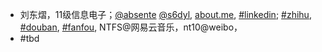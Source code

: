  - 刘东熠，11级信息电子；[@absente](github.com/absente) [@s6dyl](github.com/s6dyl), [about.me](//about.me/absente), [#linkedin](//linkedin.com/absente); [#zhihu](//zhihu.com/people/101010), [#douban](//douban.com/people/absente), [#fanfou](//fanfou.com/absente), NTFS@网易云音乐，nt10@weibo，
 - #tbd
